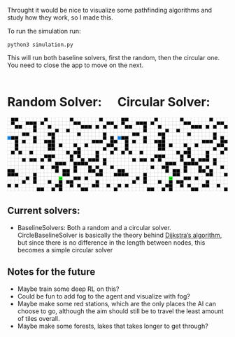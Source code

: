 Throught it would be nice to visualize some pathfinding algorithms and study how they work, so I made this.

To run the simulation run:
```
python3 simulation.py
```

This will run both baseline solvers, first the random, then the circular one. You need to close the app to move on the next.

<div class="gif-container">
    <div class="gif-column">
        <h1>Random Solver:</h1>
        <img src="recordings/random_solver.gif" alt="First GIF">
    </div>
    <div class="gif-column">
        <h1>Circular Solver:</h1>
        <img src="recordings/circle_solver.gif" alt="Second GIF">
    </div>
</div>

<style>
.gif-container {
    display: flex;
    justify-content: space-between;
    align-items: center;
    margin-top: 20px;
}

.gif-column {
    flex: 1;
}
</style>

## Current solvers:
- BaselineSolvers: Both a random and a circular solver. CircleBaselineSolver is basically the theory behind [Dijkstra’s algorithm](https://www.graphable.ai/blog/pathfinding-algorithms/), but since there is no difference in the length between nodes, this becomes a simple circular solver

## Notes for the future
- Maybe train some deep RL on this?
- Could be fun to add fog to the agent and visualize with fog?
- Maybe make some red stations, which are the only places the AI can choose to go, although the aim should still be to travel the least amount of tiles overall.
- Maybe make some forests, lakes that takes longer to get through?
